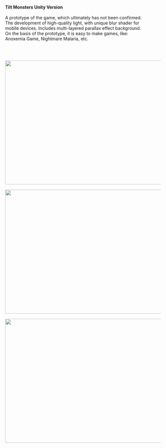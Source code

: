 <b>Tilt Monsters Unity Version </b>
<br/><br/>
A prototype of the game, which ultimately has not been confirmed.  <br/>
The development of high-quality light, with unique blur shader for <br/>
mobile devices. Includes multi-layered parallax effect background.  <br/>
On the basis of the prototype, it is easy to make games, like: <br/>
Anoxemia Game, Nightmare Malaria, etc.  <br/>

<br/><br/>

<img src="https://gitlab.com/GensaGamesProjects/Cave-Monsters-Unity/raw/master/screenshots/1.png" width="700" height="400"/>
<br/><br/>
<img src="https://gitlab.com/GensaGamesProjects/Cave-Monsters-Unity/raw/master/screenshots/2.png" width="700" height="400"/>
<br/><br/>
<img src="https://gitlab.com/GensaGamesProjects/Cave-Monsters-Unity/raw/master/screenshots/3.png" width="700" height="400"/>